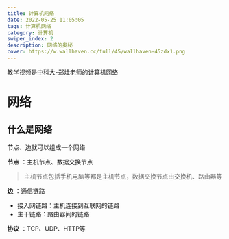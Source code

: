 ```yaml
---
title: 计算机网络
date: 2022-05-25 11:05:05
tags: 计算机网络
category: 计算机
swiper_index: 2
description: 网络的奥秘
cover: https://w.wallhaven.cc/full/45/wallhaven-45zdx1.png
---
```


教学视频是[中科大-郑烇老师](https://space.bilibili.com/410739029)的[计算机网络](https://www.bilibili.com/video/BV1JV411t7ow?p=2&spm_id_from=pageDriver)

# 网络

## 什么是网络

节点、边就可以组成一个网络

**节点** ：主机节点、数据交换节点

> 主机节点包括手机电脑等都是主机节点，数据交换节点由交换机、路由器等

**边** ：通信链路

- 接入网链路：主机连接到互联网的链路
- 主干链路：路由器间的链路

**协议** ：TCP、UDP、HTTP等









